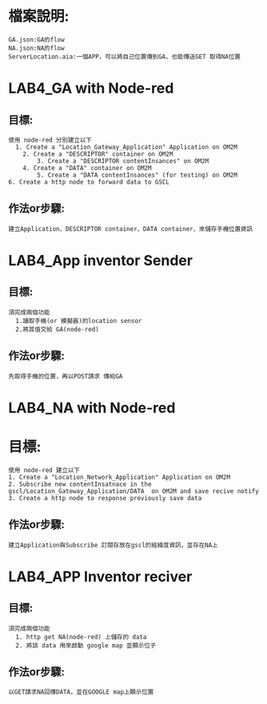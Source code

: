 
# 檔案說明:
    GA.json:GA的flow
	NA.json:NA的flow
	ServerLocation.aia:一個APP，可以將自己位置傳到GA，也能傳送GET 取得NA位置
# LAB4_GA with Node-red
## 目標:
    使用 node-red 分別建立以下
	  1. Create a "Location_Gateway_Application" Application on OM2M
		2. Create a "DESCRIPTOR" container on OM2M
		    3. Create a "DESCRIPTOR contentInsances" on OM2M
		4. Create a "DATA" container on OM2M
			5. Create a "DATA contentInsances" (for testing) on OM2M
    6. Create a http node to forward data to GSCL

## 作法or步驟:  
    建立Application、DESCRIPTOR container、DATA container、來儲存手機位置資訊 
    
# LAB4_App inventor Sender
## 目標:
    須完成兩個功能
      1.讀取手機(or 模擬器)的location sensor
      2.將其值交給 GA(node-red)
 
## 作法or步驟:  
    先取得手機的位置，再以POST請求 傳給GA
       
# LAB4_NA with Node-red
# 目標:
    使用 node-red 建立以下
    1. Create a "Location_Network_Application" Application on OM2M
    2. Subscribe new contentInsatnace in the   gscl/Location_Gateway_Application/DATA  on OM2M and save recive notify
    3. Create a http node to response previously save data
    
## 作法or步驟:  
    建立Application與Subscribe 訂閱存放在gscl的經緯度資訊，並存在NA上
    
    
# LAB4_APP Inventor reciver
## 目標:
    須完成兩個功能
      1. http get NA(node-red) 上儲存的 data
      2. 將該 data 用來啟動 google map 並顯示位子
      
## 作法or步驟:  
    以GET請求NA回傳DATA，並在GOOGLE map上顯示位置
